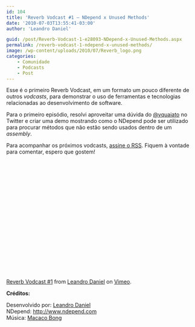 ```yaml
---
id: 104
title: 'Reverb Vodcast #1 – NDepend x Unused Methods'
date: '2010-07-03T13:55:41-03:00'
author: 'Leandro Daniel'

guid: /post/Reverb-Vodcast-1-e28093-NDepend-x-Unused-Methods.aspx
permalink: /reverb-vodcast-1-ndepend-x-unused-methods/
image: /wp-content/uploads/2010/07/Reverb_logo.png
categories:
    - Comunidade
    - Podcasts
    - Post
---
```


Esse é o primeiro Reverb Vodcast, em um formato um pouco diferente de outros *vodcasts*, para demonstrar o uso de ferramentas e tecnologias relacionadas ao desenvolvimento de software.

Para o primeiro episódio, resolvi aproveitar uma dúvida do [@vquaiato](http://twitter.com/vquaiato) no Twitter e criar uma demo mostrando como o NDepend pode ser utilizado para procurar métodos que não estão sendo usados dentro de um *assembly*.

Para acompanhar os próximos vodcasts, [assine o RSS](http://vimeo.com/channels/118112/videos/rss). Fiquem à vontade para comentar, espero que gostem!

<object classid="clsid:d27cdb6e-ae6d-11cf-96b8-444553540000" codebase="http://download.macromedia.com/pub/shockwave/cabs/flash/swflash.cab#version=6,0,40,0" height="300" width="400"><param name="allowfullscreen" value="true"></param><param name="allowscriptaccess" value="always"></param><param name="src" value="http://vimeo.com/moogaloop.swf?clip_id=13050668&server=vimeo.com&show_title=1&show_byline=1&show_portrait=0&color=&fullscreen=1"></param><embed allowfullscreen="true" allowscriptaccess="always" height="300" src="http://vimeo.com/moogaloop.swf?clip_id=13050668&server=vimeo.com&show_title=1&show_byline=1&show_portrait=0&color=&fullscreen=1" type="application/x-shockwave-flash" width="400"></embed></object>

[Reverb Vodcast #1](http://vimeo.com/13050668) from [Leandro Daniel](http://vimeo.com/user3637385) on [Vimeo](http://vimeo.com).

 **Créditos:**

Desenvolvido por: [Leandro Daniel](http://www.leandrodaniel.com)  
NDepend: <http://www.ndepend.com>  
Música: [Macaco Bong](http://myspace.com/macacobong)